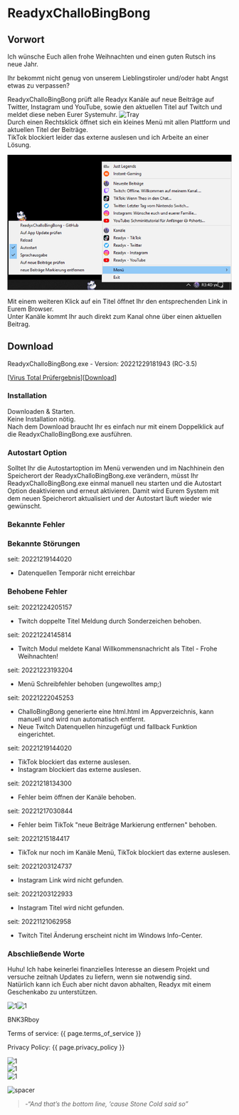 # ReadyxChalloBingBong  
## Vorwort  
Ich wünsche Euch allen frohe Weihnachten und einen guten Rutsch ins neue Jahr.  
  
  
  
  
Ihr bekommt nicht genug von unserem Lieblingstiroler und/oder habt Angst etwas zu verpassen?  
  
  
ReadyxChalloBingBong prüft alle Readyx Kanäle auf neue Beiträge auf Twitter, Instagram und YouTube, sowie den aktuellen Titel auf Twitch und meldet diese neben Eurer Systemuhr. ![Tray](https://user-images.githubusercontent.com/17516608/202866230-92366e19-7f94-40fe-accb-19784f4cc94b.png)  
Durch einen Rechtsklick öffnet sich ein kleines Menü mit allen Plattform und aktuellen Titel der Beiträge.  
TikTok blockiert leider das externe auslesen und ich Arbeite an einer Lösung.  
  
   
  
![Menu](https://raw.githubusercontent.com/BNK3R-Boy/ReadyxChalloBingBong/main/page/Menu.png)  
  
Mit einem weiteren Klick auf ein Titel öffnet Ihr den entsprechenden Link in Eurem Browser.  
Unter Kanäle kommt Ihr auch direkt zum Kanal ohne über einen aktuellen Beitrag.  


## Download  
ReadyxChalloBingBong.exe - Version: 20221229181943 (RC-3.5)  

[[Virus Total Prüfergebnis](https://www.virustotal.com/gui/url/2f8660f49b11201aeb0e3bb22d7048b18e3fb1b67b9e8e2aae1a4c229c3085cf?nocache=1)][[Download](https://github.com/BNK3R-Boy/ReadyxChalloBingBong/raw/main/ReadyxChalloBingBong.exe)]  





### Installation  
Downloaden & Starten.  
Keine Installation nötig.  
Nach dem Download braucht Ihr es einfach nur mit einem Doppelklick auf die ReadyxChalloBingBong.exe ausführen.  





### Autostart Option  
Solltet Ihr die Autostartoption im Menü verwenden und im Nachhinein den Speicherort der ReadyxChalloBingBong.exe verändern, müsst Ihr ReadyxChalloBingBong.exe einmal manuell neu starten und die Autostart Option deaktivieren und erneut aktivieren. Damit wird Eurem System mit dem neuen Speicherort aktualisiert und der Autostart läuft wieder wie gewünscht.  






### Bekannte Fehler  

### Bekannte Störungen  
seit: 20221219144020  
- Datenquellen Temporär nicht erreichbar  
  
  
  
### Behobene Fehler  
seit: 20221224205157  
- Twitch doppelte Titel Meldung durch Sonderzeichen behoben.  
  
seit: 20221224145814  
- Twitch Modul meldete Kanal Willkommensnachricht als Titel  - Frohe Weihnachten!
  
seit: 20221223193204  
- Menü Schreibfehler behoben (ungewolltes amp;)  
  
seit: 20221222045253  
- ChalloBingBong generierte eine html.html im Appverzeichnis, kann manuell und wird nun automatisch entfernt.  
- Neue Twitch Datenquellen hinzugefügt und fallback Funktion eingerichtet.  
  
seit: 20221219144020  
- TikTok blockiert das externe auslesen.  
- Instagram blockiert das externe auslesen.  
  
seit: 20221218134300  
- Fehler beim öffnen der Kanäle behoben.  
  
seit: 20221217030844  
- Fehler beim TikTok "neue Beiträge Markierung entfernen" behoben.  
  
seit: 20221215184417  
- TikTok nur noch im Kanäle Menü, TikTok blockiert das externe auslesen.  
  
seit: 20221203124737  
- Instagram Link wird nicht gefunden.  
  
seit: 20221203122933  
- Instagram Titel wird nicht gefunden.  
  
seit: 20221121062958  
- Twitch Titel Änderung erscheint nicht im Windows Info-Center.  
  
  
  
  
  
### Abschließende Worte  
Huhu! Ich habe keinerlei finanzielles Interesse an diesem Projekt und versuche zeitnah Updates zu liefern, wenn sie notwendig sind.  
Natürlich kann ich Euch aber nicht davon abhalten, Readyx mit einem Geschenkabo zu unterstützen.  




![1](https://user-images.githubusercontent.com/17516608/202868410-67296f61-9936-454f-913a-fcefd0a92b33.png)![1](https://user-images.githubusercontent.com/17516608/202868431-b2ffc3e0-7ca6-40c7-962a-d288b73a5f51.png)  


BNK3Rboy  
<p>Terms of service: {{ page.terms_of_service }}</p>
<p>Privacy Policy: {{ page.privacy_policy }}</p>

![1](https://user-images.githubusercontent.com/17516608/202868225-ae6a42fb-6cbb-4050-975b-436de6feab6c.png)  
![1](https://user-images.githubusercontent.com/17516608/202868225-ae6a42fb-6cbb-4050-975b-436de6feab6c.png)  
![1](https://user-images.githubusercontent.com/17516608/202868225-ae6a42fb-6cbb-4050-975b-436de6feab6c.png)  


![spacer](https://user-images.githubusercontent.com/17516608/202869789-7e0246a7-529f-41f1-ac06-fc887971ebd6.png)  


>_-“And that’s the bottom line, ’cause Stone Cold said so”_  
